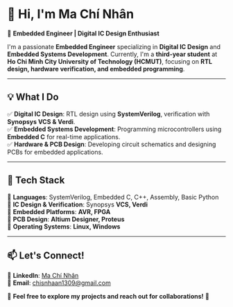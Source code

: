 # 👋 Hi, I'm **Ma Chí Nhân**  

🚀 **Embedded Engineer | Digital IC Design Enthusiast**  

I'm a passionate **Embedded Engineer** specializing in **Digital IC Design** and **Embedded Systems Development**. Currently, I'm a **third-year student** at **Ho Chi Minh City University of Technology (HCMUT)**, focusing on **RTL design, hardware verification, and embedded programming**.  

---  

## 💡 **What I Do**  
✅ **Digital IC Design**: RTL design using **SystemVerilog**, verification with **Synopsys VCS & Verdi**.  
✅ **Embedded Systems Development**: Programming microcontrollers using **Embedded C** for real-time applications.  
✅ **Hardware & PCB Design**: Developing circuit schematics and designing PCBs for embedded applications.  

---  

## 🔨 **Tech Stack**  
🔹 **Languages**: SystemVerilog, Embedded C, C++, Assembly, Basic Python  
🔹 **IC Design & Verification**: Synopsys **VCS, Verdi**  
🔹 **Embedded Platforms**: **AVR, FPGA**  
🔹 **PCB Design**: **Altium Designer, Proteus**  
🔹 **Operating Systems**: **Linux, Windows**  

---  


## 📫 **Let's Connect!**  
📌 **LinkedIn**: [Ma Chí Nhân](https://www.linkedin.com/in/ch%C3%AD-nh%C3%A2n-m%C3%A3-a75529330/)  
📧 **Email**: chisnhaan1309@gmail.com  

🌟 **Feel free to explore my projects and reach out for collaborations!** 🚀  
